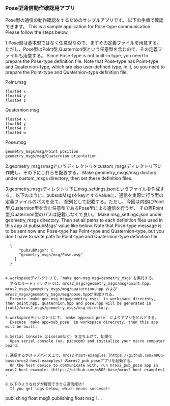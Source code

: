 ### Pose型通信動作確認用アプリ

Pose型の通信の動作確認をするためのサンプルアプリです。
以下の手順で確認できます。
This is a sample application for Pose-type communication.
Please follow the steps below.

1.Pose型は基本型ではなく任意型なので、まずその定義ファイルを用意する。
  ただし、Pose型はPoint型,Quaternion型という任意型を含むので、その定義ファイルも用意する。
  Since Pose-type is not built-in type, you need to prepare the Pose-type definition file.
  Note that Pose-type has Point-type and Quaternion-type, which are also user-defined type, in it, so you need to prepare the Point-type and Quaternion-type definition file.

  Point.msg
  ```
  float64 x
  float64 y
  float64 z
  ```

  Quaternion.msg
  ```
  float64 x
  float64 y
  float64 z
  float64 w
  ```

  Pose.msg
  ```
  geometry_msgs/msg/Point position
  geometry_msgs/msg/Quaternion orientation
  ```
  
2.geometry_msgs/msgというディレクトリをcustom_msgsディレクトリ下に作成し、その下にこれらを配置する。
  Make geometry_msgs/msg dirctory under custom_msgs directory, then set these definition files.

3.geometry_msgsディレクトリ下にmsg_settings.jsonというファイルを作成する。
  以下のように、pubsubMsgsをkeyとするvalueに、通信を実際に行う型の定義ファイルのパスを全て、
  配列として記載する。ただし、今回は内部にPoint型,Quaternion型を含む任意型であるPose型による通信を行うが、
  その際Point型,Quaternion型のパスは記載しなくて良い。
  Make msg_settings.json under geometry_msgs directory.
  Then set all paths to each definition files used in this app at pubsubMsgs' value like below.
  Note that Pose-type message is to be sent now and Pose-type has Point-type and Quaternion-type, but you don't have to write path to Point-type and Quaternion-type definition file.

```
  {
      "pubsubMsgs": [
      "geometry_msgs/msg/Pose.msg"
    ]
  }
  

4.workspaceディレクトリで、`make gen-msg msg=geometry_msgs`を実行する。
  するとルートディレクトリに、mros2_msgs/geometry_msgs/msg/point.hpp, mros2_msgs/geometry_msgs/msg/quaternion.hpp およびmros2_msgs/geometry_msgs/msg/pose.hppが生成される。
  Execute `make gen-msg msg=geometry_msgs` in workspace direcroty, then point.hpp, quaternion.hpp and pose.hpp will be generated in {root}/mros2_msgs/geometry_msgs/msg directory.

5.workspaceディレクトリにて、`make app=sub_pose` によりアプリをビルドする。
  Execute `make app=sub_pose` in workspace direcroty, then this app will be built.
  
6.Serial Console (picocomなど) を立ち上げて、初期化
  Open serial console (ex. picocom) and initialize your micro computer board.

7.通信するホストデバイス上で、mros2-host-examples (https://github.com/mROS-base/mros2-host-examples) のmros2_pub_poseアプリを起動する。
  On the host device to communicate with, run mros2_pub_pose app in mros2-host-examples (https://github.com/mROS-base/mros2-host-examples) .

8.以下のようなログが確認できたら通信成功！
  If you get logs below, which means success!!
```
publishing float msg!!
publishing float msg!!
...

```
